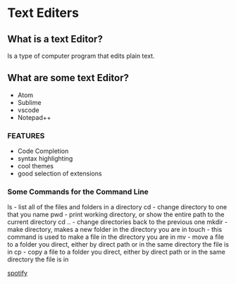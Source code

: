 
# Text Editers

## What is a text Editor?
 Is a type of computer program that edits plain text.
 
 ## What are some text Editor?
 - Atom
 - Sublime
 - vscode
 - Notepad++
 
 ### FEATURES
* Code Completion
* syntax highlighting
* cool themes
* good selection of extensions

### Some Commands for the Command Line
ls - list all of the files and folders in a directory
cd - change directory to one that you name
pwd - print working directory, or show the entire path to the current directory
cd .. - change directories back to the previous one
mkdir - make directory, makes a new folder in the directory you are in
touch - this command is used to make a file in the directory you are in
mv - move a file to a folder you direct, either by direct path or in the same directory the file is in
cp - copy a file to a folder you direct, either by direct path or in the same directory the file is in


[spotify](https://www.spotify.com/us/)
